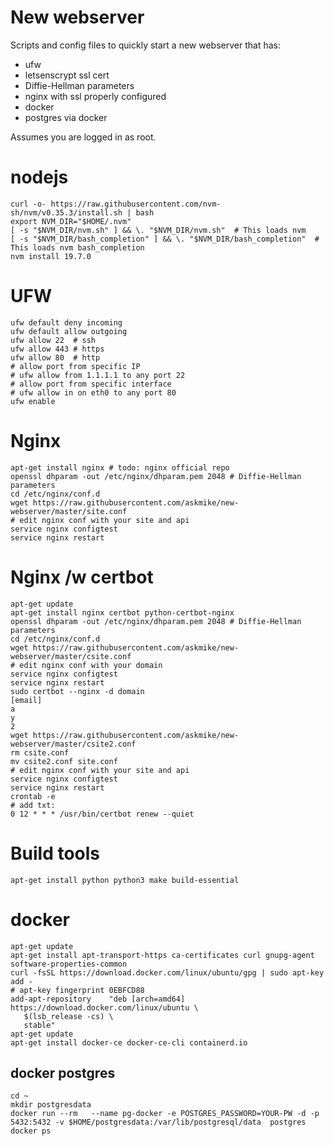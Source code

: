 # New webserver

Scripts and config files to quickly start a new webserver that has:

- ufw
- letsenscrypt ssl cert
- Diffie-Hellman parameters
- nginx with ssl properly configured
- docker
- postgres via docker

Assumes you are logged in as root.

# nodejs

    curl -o- https://raw.githubusercontent.com/nvm-sh/nvm/v0.35.3/install.sh | bash
    export NVM_DIR="$HOME/.nvm"
    [ -s "$NVM_DIR/nvm.sh" ] && \. "$NVM_DIR/nvm.sh"  # This loads nvm
    [ -s "$NVM_DIR/bash_completion" ] && \. "$NVM_DIR/bash_completion"  # This loads nvm bash_completion
    nvm install 19.7.0

# UFW

    ufw default deny incoming
    ufw default allow outgoing
    ufw allow 22  # ssh
    ufw allow 443 # https
    ufw allow 80  # http
    # allow port from specific IP
    # ufw allow from 1.1.1.1 to any port 22
    # allow port from specific interface
    # ufw allow in on eth0 to any port 80
    ufw enable

# Nginx

    apt-get install nginx # todo: nginx official repo
    openssl dhparam -out /etc/nginx/dhparam.pem 2048 # Diffie-Hellman parameters
    cd /etc/nginx/conf.d
    wget https://raw.githubusercontent.com/askmike/new-webserver/master/site.conf
    # edit nginx conf with your site and api
    service nginx configtest
    service nginx restart

# Nginx /w certbot

    apt-get update
    apt-get install nginx certbot python-certbot-nginx
    openssl dhparam -out /etc/nginx/dhparam.pem 2048 # Diffie-Hellman parameters
    cd /etc/nginx/conf.d
    wget https://raw.githubusercontent.com/askmike/new-webserver/master/csite.conf
    # edit nginx conf with your domain
    service nginx configtest
    service nginx restart
    sudo certbot --nginx -d domain
    [email]
    a
    y
    2
    wget https://raw.githubusercontent.com/askmike/new-webserver/master/csite2.conf
    rm csite.conf
    mv csite2.conf site.conf
    # edit nginx conf with your site and api
    service nginx configtest
    service nginx restart
    crontab -e
    # add txt:
    0 12 * * * /usr/bin/certbot renew --quiet

# Build tools

    apt-get install python python3 make build-essential

# docker

    apt-get update
    apt-get install apt-transport-https ca-certificates curl gnupg-agent software-properties-common
    curl -fsSL https://download.docker.com/linux/ubuntu/gpg | sudo apt-key add -
    # apt-key fingerprint 0EBFCD88
    add-apt-repository    "deb [arch=amd64] https://download.docker.com/linux/ubuntu \
       $(lsb_release -cs) \
       stable"
    apt-get update
    apt-get install docker-ce docker-ce-cli containerd.io

## docker postgres

    cd ~
    mkdir postgresdata
    docker run --rm   --name pg-docker -e POSTGRES_PASSWORD=YOUR-PW -d -p 5432:5432 -v $HOME/postgresdata:/var/lib/postgresql/data  postgres
    docker ps
